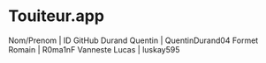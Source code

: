 # Touiteur.app

Nom/Prenom     | ID GitHub
Durand Quentin | QuentinDurand04
Formet Romain  | R0ma1nF
Vanneste Lucas | luskay595
